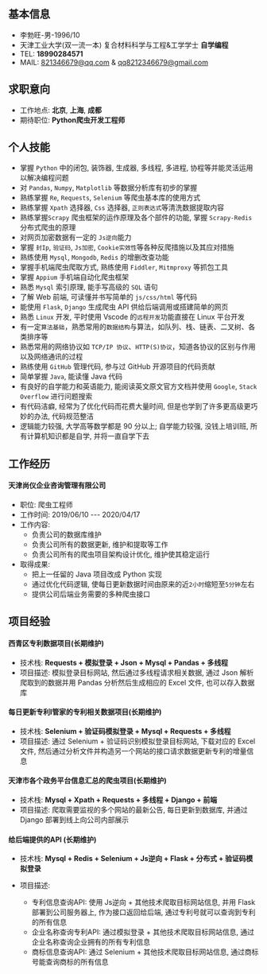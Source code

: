 ## 基本信息
- 李勃旺-男-1996/10
- 天津工业大学(双一流一本)   复合材料科学与工程&工学学士  **自学编程**
- TEL: **18990284571**
- MAIL: 821346679@qq.com & qq8212346679@gmail.com

## 求职意向
- 工作地点: **北京**, **上海**, **成都**
- 期待职位: **Python爬虫开发工程师**

## 个人技能
- 掌握 `Python` 中的闭包, 装饰器, 生成器, 多线程, 多进程, 协程等并能灵活运用以解决编程问题
- 对 `Pandas`, `Numpy`, `Matplotlib` 等数据分析库有初步的掌握
- 熟练掌握 `Re`, `Requests`, `Selenium` 等爬虫基本库的使用方式
- 熟练掌握 `Xpath` 选择器, `Css` 选择器, `正则表达式`等清洗数据提取内容
- 熟练掌握`Scrapy` 爬虫框架的运作原理及各个部件的功能, 掌握 `Scrapy-Redis` 分布式爬虫的原理
- 对网页加密数据有一定的 `Js逆向`能力
- 掌握 `封Ip`, `验证码`, `Js加密`, `Cookie实效性`等各种反爬措施以及其应对措施
- 熟练使用 `Mysql`, `Mongodb`, `Redis` 的增删改查功能
- 掌握手机端爬虫爬取方式, 熟练使用  `Fiddler`, `Mitmproxy` 等抓包工具
- 掌握 `Appium` 手机端自动化爬虫框架
- 熟悉 `Mysql` 索引原理, 能手写高级的 `SQL` 语句
- 了解 Web 前端, 可读懂并书写简单的 `js/css/html` 等代码
- 能使用 `Flask`, `Django` 生成爬虫 API 供给后端调用或搭建简单的网页
- 熟悉 `Linux` 开发, 平时使用 Vscode 的`远程开发`功能直接在 Linux 平台开发
- 有一定`算法基础`，熟悉常用的`数据结构`与算法，如队列、栈、链表、二叉树、各类排序等
- 熟悉常用的网络协议如 `TCP/IP 协议`、`HTTP(S)协议`，知道各协议的区别与作用以及网络通讯的过程
- 熟练使用 `GitHub` 管理代码, 参与过 GitHub 开源项目的代码贡献
- 简单掌握 `Java`, 能读懂 Java 代码
- 有良好的自学能力和英语能力, 能阅读英文原文官方文档并使用 `Google`, `Stack Overflow` 进行问题搜索
- 有代码洁癖, 经常为了优化代码而花费大量时间, 但是也学到了许多更高级更巧妙的办法, 代码规范整洁
- 逻辑能力较强, 大学高等数学都是 90 分以上; 自学能力较强, 没钱上培训班, 所有计算机知识都是自学, 并将一直自学下去

## 工作经历
#### 天津尚仪企业咨询管理有限公司
- 职位: 爬虫工程师
- 工作时间: 2019/06/10 --- 2020/04/17
- 工作内容:
  - 负责公司的数据库维护
  - 负责公司所有的数据更新, 维护和提取等工作
  - 负责公司所有的爬虫项目架构设计优化, 维护使其稳定运行
- 取得成果:
  - 把上一任留的 Java 项目改成 Python 实现
  - 通过优化代码逻辑, 使每日更新数据时间由原来的近``2小时``缩短至``5分钟``左右
  - 提供公司后端业务需要的多种爬虫接口

## 项目经验

#### 西青区专利数据项目(长期维护)

- 技术栈: **Requests + 模拟登录 + Json + Mysql + Pandas + 多线程**
- 项目描述: 模拟登录目标网站, 然后通过多线程请求相关数据, 通过 Json 解析爬取到的数据并用 Pandas 分析然后生成相应的 Excel 文件, 也可以存入数据库

#### 每日更新专利I管家的专利相关数据项目(长期维护)

- 技术栈: **Selenium + 验证码模拟登录 + Mysql + Requests + 多线程**
- 项目描述: 通过 Selenium + 验证码识别模拟登录目标网站, 下载对应的 Excel 文件, 然后通过分析文件并构造另一个网站的接口请求数据更新专利的增量信息

#### 天津市各个政务平台信息汇总的爬虫项目(长期维护)

- 技术栈: **Mysql + Xpath + Requests + 多线程 + Django + 前端**
- 项目描述: 爬取需要监视的多个网站的最新公告, 每日更新到数据库, 并通过 Django 部署到线上向公司内部展示

#### 给后端提供的API (长期维护)

- 技术栈: **Mysql + Redis + Selenium + Js逆向 + Flask + 分布式 + 验证码模拟登录**

- 项目描述: 
    - 专利信息查询API: 使用 Js逆向 + 其他技术爬取目标网站信息, 并用 Flask 部署到公司服务器上, 作为接口返回给后端, 通过专利号就可以查询到专利的所有信息
    - 企业名称查询专利API: 通过模拟登录 + 其他技术爬取目标网站信息, 通过企业名称查询企业拥有的所有专利信息
    - 商标信息查询API: 通过 Selenium + 其他技术爬取目标网站信息, 通过商标号能查询商标的所有信息